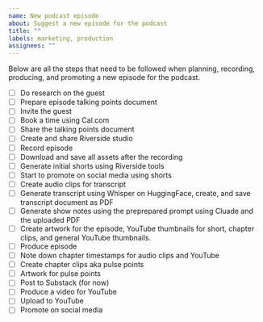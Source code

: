 ```yaml
---
name: New podcast episode
about: Suggest a new episode for the podcast
title: ""
labels: marketing, production
assignees: ""
---
```


Below are all the steps that need to be followed when planning, recording, producing, and promoting a new episode for the podcast.

- [ ] Do research on the guest
- [ ] Prepare episode talking points document
- [ ] Invite the guest
- [ ] Book a time using Cal.com
- [ ] Share the talking points document
- [ ] Create and share Riverside studio
- [ ] Record episode
- [ ] Download and save all assets after the recording
- [ ] Generate initial shorts using Riverside tools
- [ ] Start to promote on social media using shorts
- [ ] Create audio clips for transcript
- [ ] Generate transcript using Whisper on HuggingFace, create, and save transcript document as PDF
- [ ] Generate show notes using the preprepared prompt using Cluade and the uploaded PDF
- [ ] Create artwork for the episode, YouTube thumbnails for short, chapter clips, and general YouTube thumbnails.
- [ ] Produce episode
- [ ] Note down chapter timestamps for audio clips and YouTube
- [ ] Create chapter clips aka pulse points
- [ ] Artwork for pulse points
- [ ] Post to Substack (for now)
- [ ] Produce a video for YouTube
- [ ] Upload to YouTube
- [ ] Promote on social media
